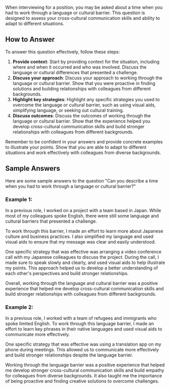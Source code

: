 
When interviewing for a position, you may be asked about a time when you had to work through a language or cultural barrier. This question is designed to assess your cross-cultural communication skills and ability to adapt to different situations.

How to Answer
-------------

To answer this question effectively, follow these steps:

1. **Provide context**: Start by providing context for the situation, including where and when it occurred and who was involved. Discuss the language or cultural differences that presented a challenge.
2. **Discuss your approach**: Discuss your approach to working through the language or cultural barrier. Show that you were proactive in finding solutions and building relationships with colleagues from different backgrounds.
3. **Highlight key strategies**: Highlight any specific strategies you used to overcome the language or cultural barrier, such as using visual aids, simplifying language, or seeking out cultural training.
4. **Discuss outcomes**: Discuss the outcomes of working through the language or cultural barrier. Show that the experience helped you develop cross-cultural communication skills and build stronger relationships with colleagues from different backgrounds.

Remember to be confident in your answers and provide concrete examples to illustrate your points. Show that you are able to adapt to different situations and work effectively with colleagues from diverse backgrounds.

Sample Answers
--------------

Here are some sample answers to the question "Can you describe a time when you had to work through a language or cultural barrier?"

### Example 1:

In a previous role, I worked on a project with a team based in Japan. While most of my colleagues spoke English, there were still some language and cultural barriers that presented a challenge.

To work through this barrier, I made an effort to learn more about Japanese culture and business practices. I also simplified my language and used visual aids to ensure that my message was clear and easily understood.

One specific strategy that was effective was arranging a video conference call with my Japanese colleagues to discuss the project. During the call, I made sure to speak slowly and clearly, and used visual aids to help illustrate my points. This approach helped us to develop a better understanding of each other's perspectives and build stronger relationships.

Overall, working through the language and cultural barrier was a positive experience that helped me develop cross-cultural communication skills and build stronger relationships with colleagues from different backgrounds.

### Example 2:

In a previous role, I worked with a team of refugees and immigrants who spoke limited English. To work through this language barrier, I made an effort to learn key phrases in their native languages and used visual aids to communicate more effectively.

One specific strategy that was effective was using a translation app on my phone during meetings. This allowed us to communicate more effectively and build stronger relationships despite the language barrier.

Working through the language barrier was a positive experience that helped me develop stronger cross-cultural communication skills and build empathy for colleagues from diverse backgrounds. It also taught me the importance of being proactive and finding creative solutions to overcome challenges.
